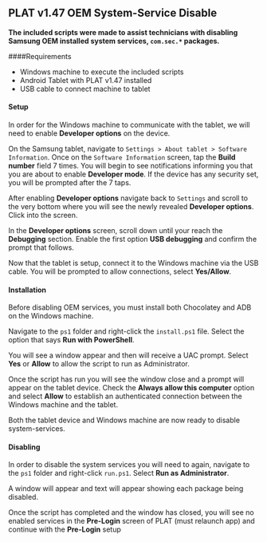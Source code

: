 ## PLAT v1.47 OEM System-Service Disable

**The included scripts were made to assist technicians with disabling Samsung OEM installed system services, `com.sec.*` packages.**

####Requirements
- Windows machine to execute the included scripts
- Android Tablet with PLAT v1.47 installed
- USB cable to connect machine to tablet

#### Setup
In order for the Windows machine to communicate with the tablet, we will need to enable **Developer options** on the device.

On the Samsung tablet, navigate to `Settings > About tablet > Software Information`. Once on the `Software Information` screen, tap the **Build number** field 7 times. You will begin to see notifications informing you that you are about to enable **Developer mode**. If the device has any security set, you will be prompted after the 7 taps.

After enabling **Developer options** navigate back to `Settings` and scroll to the very bottom where you will see the newly revealed **Developer options**. Click into the screen.

In the **Developer options** screen, scroll down until your reach the **Debugging** section. Enable the first option **USB debugging** and confirm the prompt that follows.

Now that the tablet is setup, connect it to the Windows machine via the USB cable. You will be prompted to allow connections, select **Yes/Allow**.

#### Installation
Before disabling OEM services, you must install both Chocolatey and ADB on the Windows machine.

Navigate to the `ps1` folder and right-click the `install.ps1` file. Select the option that says **Run with PowerShell**.

You will see a window appear and then will receive a UAC prompt. Select **Yes** or **Allow** to allow the script to run as Administrator.

Once the script has run you will see the window close and a prompt will appear on the tablet device. Check the **Always allow this computer** option and select **Allow** to establish an authenticated connection between the Windows machine and the tablet.

Both the tablet device and Windows machine are now ready to disable system-services.

#### Disabling
In order to disable the system services you will need to again, navigate to the `ps1` folder and right-click `run.ps1`. Select **Run as Administrator**.

A window will appear and text will appear showing each package being disabled.

Once the script has completed and the window has closed, you will see no enabled services in the **Pre-Login** screen of PLAT (must relaunch app) and continue with the **Pre-Login** setup

